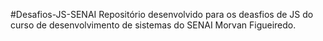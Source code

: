 #Desafios-JS-SENAI
Repositório desenvolvido para os deasfios de JS do curso de desenvolvimento de sistemas do SENAI Morvan Figueiredo.
